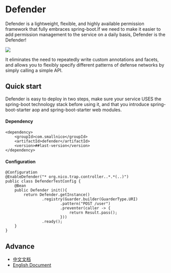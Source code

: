 # Defender
Defender is a lightweight, flexible, and highly available permission framework that fully embraces spring-boot.If we need to make it easier to add permission management to the service on a daily basis, Defender is the Defender!

![](https://github.com/ainilili/defender/blob/master/PROCESS.jpg)

It eliminates the need to repeatedly write custom annotations and facets, and allows you to flexibly specify different patterns of defense networks by simply calling a simple API.

## Quick start
Defender is easy to deploy in two steps, make sure your service USES the spring-boot technology stack before using it, and that you introduce spring-boot-starter aop and spring-boot-starter web modules.
#### Dependency
```
<dependency>
	<groupId>com.smallnico</groupId>
	<artifactId>defender</artifactId>
	<version>##last-version</version>
</dependency>
```
#### Configuration
```
@Configuration
@EnableDefender("* org.nico.trap.controller..*.*(..)")
public class DefenderTestConfig {
	@Bean
	public Defender init(){
		return Defender.getInstance()
				.registry(Guarder.builder(GuarderType.URI)
						.pattern("POST /user")
						.preventer(caller -> {
							return Result.pass();
						}))
				.ready();
	}
}
```
## Advance
 - [中文文档](https://github.com/ainilili/defender/blob/master/DOCUMENT_CN.md)
 - [English Document](https://github.com/ainilili/defender/blob/master/DOCUMENT_EN.md)
